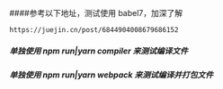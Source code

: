 <!--
 * @Author: your name
 * @Date: 2021-11-28 20:25:27
 * @LastEditTime: 2021-11-28 21:54:57
 * @LastEditors: Please set LastEditors
 * @Description: 打开koroFileHeader查看配置 进行设置: https://github.com/OBKoro1/koro1FileHeader/wiki/%E9%85%8D%E7%BD%AE
 * @FilePath: \babelTest\READNE.md
-->

####参考以下地址，测试使用 babel7，加深了解

```
https://juejin.cn/post/6844904008679686152
```

##### 单独使用 npm run|yarn compiler 来测试编译文件

##### 单独使用 npm run|yarn webpack 来测试编译并打包文件
